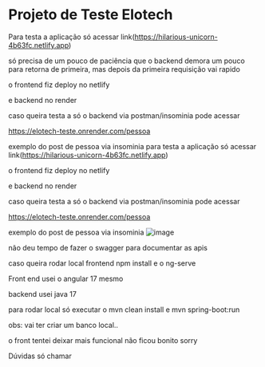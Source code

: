 # Projeto de Teste Elotech
Para testa a aplicação só acessar 
link(https://hilarious-unicorn-4b63fc.netlify.app)

só precisa de um pouco de paciência que o backend demora um pouco para retorna de primeira,
mas depois da primeira requisição vai rapido

o frontend fiz deploy no netlify 

e backend no render

caso queira testa a só o backend via postman/insominia pode acessar 

https://elotech-teste.onrender.com/pessoa

exemplo do post de pessoa via insominia
para testa a aplicação só acessar 
link(https://hilarious-unicorn-4b63fc.netlify.app)

o frontend fiz deploy no netlify 

e backend no render

caso queira testa a só o backend via postman/insominia pode acessar 

https://elotech-teste.onrender.com/pessoa

exemplo do post de pessoa via insominia
![image](https://github.com/david-jandrey/elotech-teste/assets/56413390/12f15a04-a757-4720-b0fb-f9093eb2ee7b)


não deu tempo de fazer o swagger para documentar as apis

caso queira rodar local frontend npm install e o ng-serve

Front end usei o angular 17 mesmo

backend usei java 17

para rodar local  só executar o mvn clean install e mvn spring-boot:run

obs: vai ter criar um banco local..

o front tentei deixar mais funcional não ficou bonito sorry

Dúvidas só chamar

